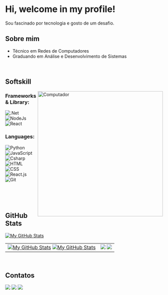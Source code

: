 <h1> <span> Hi, welcome in my profile! </span> </h1>

Sou fascinado por tecnologia e gosto de um desafio.

## Sobre mim

- Técnico em Redes de Computadores
- Graduando em Análise e Desenvolvimento de Sistemas

<br/>

<div class="eae-particle-wrapper " id="eae-particle-6328719">
<canvas class="particles-js-canvas-el" style="width: 100%; height: 100%;" width="1348" height="435">
<div class="eae-particle-wrapper " id="eae-particle-6328719"><canvas class="particles-js-canvas-el" style="width: 100%; height: 100%;" width="1348" height="435"></canvas></div>

## Softskill

<img src="https://raw.githubusercontent.com/MicaelliMedeiros/micaellimedeiros/master/image/computer-illustration.png" min-width="400px" max-width="400px" width="400px" align="right" alt="Computador">

### Frameworks & Library:

![.Net](https://img.shields.io/badge/.NET-512BD4?style=for-the-badge&logo=dotnet&logoColor=white)&nbsp;
![NodeJs](https://img.shields.io/badge/Node%20js-339933?style=for-the-badge&logo=nodedotjs&logoColor=white)&nbsp;
![React](https://img.shields.io/badge/React-20232A?style=for-the-badge&logo=react&logoColor=61DAFB)&nbsp;

### Languages:
<div style="display: inline_block">
  
![Python](https://img.shields.io/badge/Python-14354C?style=for-the-badge&logo=python&logoColor=white)&nbsp;
![JavaScript](https://img.shields.io/badge/JavaScript-F7DF1E?style=for-the-badge&logo=javascript&logoColor=black)&nbsp;
![Csharp](https://img.shields.io/badge/C%23-239120?style=for-the-badge&logo=csharp&logoColor=white)&nbsp;
![HTML](https://img.shields.io/badge/HTML5-E34F26?style=for-the-badge&logo=html5&logoColor=white)&nbsp;
<br>
![CSS](https://img.shields.io/badge/CSS3-1572B6?style=for-the-badge&logo=css3&logoColor=white)&nbsp;
![React.js](https://img.shields.io/badge/React-20232A?style=for-the-badge&logo=react&logoColor=61DAFB)&nbsp;
![Git](https://img.shields.io/badge/GIT-E44C30?style=for-the-badge&logo=git&logoColor=white)&nbsp;

</div>

<br/>
<br/>
<br/>

## GitHub Stats

<table align="center">
            <td rowspan="2" align="center">
            <a href="https://github.com/wesley-farias#gh-light-mode-only"><img src="https://github-readme-stats.vercel.app/api/top-langs/?username=wesley-farias&theme=default&langs_count=8#gh-light-mode-only" alt="My GitHub Stats"/></a>
            <a href="https://github.com/wesley-farias#gh-dark-mode-only"><img src="https://github-readme-stats.vercel.app/api/top-langs/?username=wesley-farias&theme=tokyonight&langs_count=8#gh-dark-mode-only" alt="My GitHub Stats"/></a>
        </td>
        <td align="center">
            <a href="https://github.com/wesley-farias#gh-light-mode-only">
                <img src="https://github-readme-streak-stats.herokuapp.com/?user=wesley-farias&theme=default"/></a>
            <a href="https://github.com/wesley-farias#gh-dark-mode-only">
            <img src="https://github-readme-streak-stats.herokuapp.com/?user=wesley-farias&theme=tokyonight"/></a>
        </td>
                <a href="https://github.com/wesley-farias#gh-light-mode-only">
              <img src="https://raw.githubusercontent.com/wesley-farias/wesley-farias/output/github-contribution-grid-snake-default.svg#gh-light-mode-only" alt="My GitHub Stats"/>
            </a>
</table>

<br>

## Contatos

<div>
  <a href = "https://instagram.com/wesleydiniz_" target="_blank"><img src="https://img.shields.io/badge/-Instagram-%23E4405F?style=for-the-badge&logo=instagram&logoColor=white" target="_blank"></a>
  <a href = "mailto:dinizw66@gmail.com"><img src="https://img.shields.io/badge/-Gmail-%23333?style=for-the-badge&logo=gmail&logoColor=white" target="_blank"></a>
  <a href = "https://www.linkedin.com/in/wesley-diniz-silva-farias/" target="_blank"><img src="https://img.shields.io/badge/-LinkedIn-%230077B5?style=for-the-badge&logo=linkedin&logoColor=white" target="_blank"></a>  
</div>
